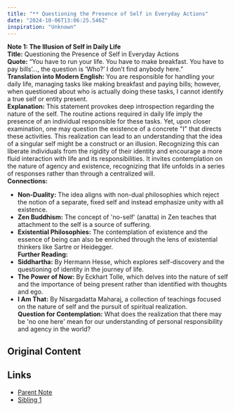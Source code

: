 ```yaml
---
title: "** Questioning the Presence of Self in Everyday Actions"
date: "2024-10-06T13:06:25.546Z"
inspiration: "Unknown"
---
```


**Note 1: The Illusion of Self in Daily Life**  
**Title:** Questioning the Presence of Self in Everyday Actions  
**Quote:** “You have to run your life. You have to make breakfast. You have to pay bills’..., the question is ‘Who?’ I don’t find anybody here.”  
**Translation into Modern English:** You are responsible for handling your daily life, managing tasks like making breakfast and paying bills; however, when questioned about who is actually doing these tasks, I cannot identify a true self or entity present.  
**Explanation:** This statement provokes deep introspection regarding the nature of the self. The routine actions required in daily life imply the presence of an individual responsible for these tasks. Yet, upon closer examination, one may question the existence of a concrete "I" that directs these activities. This realization can lead to an understanding that the idea of a singular self might be a construct or an illusion. Recognizing this can liberate individuals from the rigidity of their identity and encourage a more fluid interaction with life and its responsibilities. It invites contemplation on the nature of agency and existence, recognizing that life unfolds in a series of responses rather than through a centralized will.  
**Connections:**  
- **Non-Duality:** The idea aligns with non-dual philosophies which reject the notion of a separate, fixed self and instead emphasize unity with all existence.  
- **Zen Buddhism:** The concept of 'no-self' (anatta) in Zen teaches that attachment to the self is a source of suffering.  
- **Existential Philosophies:** The contemplation of existence and the essence of being can also be enriched through the lens of existential thinkers like Sartre or Heidegger.  
**Further Reading:**  
- **Siddhartha:** By Hermann Hesse, which explores self-discovery and the questioning of identity in the journey of life.  
- **The Power of Now:** By Eckhart Tolle, which delves into the nature of self and the importance of being present rather than identified with thoughts and ego.  
- **I Am That:** By Nisargadatta Maharaj, a collection of teachings focused on the nature of self and the pursuit of spiritual realization.  
**Question for Contemplation:** What does the realization that there may be 'no one here' mean for our understanding of personal responsibility and agency in the world?

## Original Content



## Links

- [Parent Note](/parent-note.md)
- [Sibling 1](/zettel1.md)
